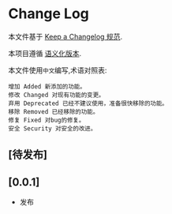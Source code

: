 # Change Log

本文件基于 [Keep a Changelog 规范](https://keepachangelog.com/zh-CN/1.0.0/).

本项目遵循 [语义化版本](https://semver.org/lang/zh-CN/).

本文件使用`中文`编写,术语对照表:

```text
增加 Added 新添加的功能。
修改 Changed 对现有功能的变更。
弃用 Deprecated 已经不建议使用，准备很快移除的功能。
移除 Removed 已经移除的功能。
修复 Fixed 对bug的修复。
安全 Security 对安全的改进。
```

## [待发布]

## [0.0.1]

- 发布
